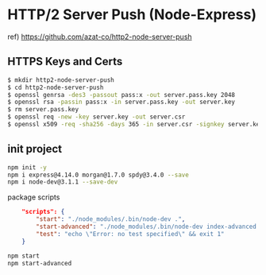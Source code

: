 # HTTP/2 Server Push (Node-Express)

ref) https://github.com/azat-co/http2-node-server-push

## HTTPS Keys and Certs

``` sh
$ mkdir http2-node-server-push 
$ cd http2-node-server-push
$ openssl genrsa -des3 -passout pass:x -out server.pass.key 2048
$ openssl rsa -passin pass:x -in server.pass.key -out server.key
$ rm server.pass.key
$ openssl req -new -key server.key -out server.csr
$ openssl x509 -req -sha256 -days 365 -in server.csr -signkey server.key -out server.crt
```

## init project

``` sh
npm init -y
npm i express@4.14.0 morgan@1.7.0 spdy@3.4.0 --save
npm i node-dev@3.1.1 --save-dev
```

package scripts

``` json
	"scripts": {
		"start": "./node_modules/.bin/node-dev .",
		"start-advanced": "./node_modules/.bin/node-dev index-advanced.js",
		"test": "echo \"Error: no test specified\" && exit 1"
	}
```

``` sh
npm start
npm start-advanced
```
